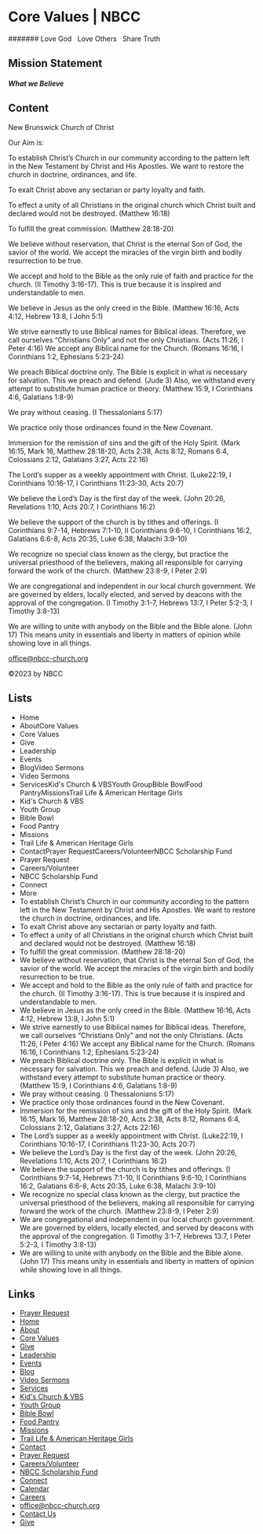 # Core Values | NBCC

####### Love God   Love Others   Share Truth

## Mission Statement

##### What we Believe

## Content

New Brunswick Church of Christ

Our Aim is:

To establish Christ’s Church in our community according to the pattern left in the New Testament by Christ and His Apostles. We want to restore the church in doctrine, ordinances, and life.

To exalt Christ above any sectarian or party loyalty and faith.

To effect a unity of all Christians in the original church which Christ built and declared would not be destroyed. (Matthew 16:18)

To fulfill the great commission. (Matthew 28:18-20)

We believe without reservation, that Christ is the eternal Son of God, the savior of the world. We accept the miracles of the virgin birth and bodily resurrection to be true.

We accept and hold to the Bible as the only rule of faith and practice for the church. (II Timothy 3:16-17). This is true because it is inspired and understandable to men.

We believe in Jesus as the only creed in the Bible. (Matthew 16:16, Acts 4:12, Hebrew 13:8, I John 5:1)

We strive earnestly to use Biblical names for Biblical ideas. Therefore, we call ourselves “Christians Only” and not the only Christians. (Acts 11:26, I Peter 4:16) We accept any Biblical name for the Church. (Romans 16:16, I Corinthians 1:2, Ephesians 5:23-24)

We preach Biblical doctrine only. The Bible is explicit in what is necessary for salvation. This we preach and defend. (Jude 3) Also, we withstand every attempt to substitute human practice or theory. (Matthew 15:9, I Corinthians 4:6, Galatians 1:8-9)

We pray without ceasing. (I Thessalonians 5:17)

We practice only those ordinances found in the New Covenant.

Immersion for the remission of sins and the gift of the Holy Spirit. (Mark 16:15, Mark 16, Matthew 28:18-20, Acts 2:38, Acts 8:12, Romans 6:4, Colossians 2:12, Galatians 3:27, Acts 22:16)

The Lord’s supper as a weekly appointment with Christ. (Luke22:19, I Corinthians 10:16-17, I Corinthians 11:23-30, Acts 20:7)

We believe the Lord’s Day is the first day of the week. (John 20:26, Revelations 1:10, Acts 20:7, I Corinthians 16:2)

We believe the support of the church is by tithes and offerings. (I Corinthians 9:7-14, Hebrews 7:1-10, II Corinthians 9:6-10, I Corinthians 16:2, Galatians 6:6-8, Acts 20:35, Luke 6:38, Malachi 3:9-10)

We recognize no special class known as the clergy, but practice the universal priesthood of the believers, making all responsible for carrying forward the work of the church. (Matthew 23:8-9, I Peter 2:9)

We are congregational and independent in our local church government. We are governed by elders, locally elected, and served by deacons with the approval of the congregation. (I Timothy 3:1-7, Hebrews 13:7, I Peter 5:2-3, I Timothy 3:8-13)

We are willing to unite with anybody on the Bible and the Bible alone. (John 17) This means unity in essentials and liberty in matters of opinion while showing love in all things.

office@nbcc-church.org

©2023 by NBCC

## Lists

- Home
- AboutCore Values
- Core Values
- Give
- Leadership
- Events
- BlogVideo Sermons
- Video Sermons
- ServicesKid's Church & VBSYouth GroupBible BowlFood PantryMissionsTrail Life & American Heritage Girls
- Kid's Church & VBS
- Youth Group
- Bible Bowl
- Food Pantry
- Missions
- Trail Life & American Heritage Girls
- ContactPrayer RequestCareers/VolunteerNBCC Scholarship Fund
- Prayer Request
- Careers/Volunteer
- NBCC Scholarship Fund
- Connect
- More
- To establish Christ’s Church in our community according to the pattern left in the New Testament by Christ and His Apostles. We want to restore the church in doctrine, ordinances, and life.
- To exalt Christ above any sectarian or party loyalty and faith.
- To effect a unity of all Christians in the original church which Christ built and declared would not be destroyed. (Matthew 16:18)
- To fulfill the great commission. (Matthew 28:18-20)
- We believe without reservation, that Christ is the eternal Son of God, the savior of the world. We accept the miracles of the virgin birth and bodily resurrection to be true.
- We accept and hold to the Bible as the only rule of faith and practice for the church. (II Timothy 3:16-17). This is true because it is inspired and understandable to men.
- We believe in Jesus as the only creed in the Bible. (Matthew 16:16, Acts 4:12, Hebrew 13:8, I John 5:1)
- We strive earnestly to use Biblical names for Biblical ideas. Therefore, we call ourselves “Christians Only” and not the only Christians. (Acts 11:26, I Peter 4:16) We accept any Biblical name for the Church. (Romans 16:16, I Corinthians 1:2, Ephesians 5:23-24)
- We preach Biblical doctrine only. The Bible is explicit in what is necessary for salvation. This we preach and defend. (Jude 3) Also, we withstand every attempt to substitute human practice or theory. (Matthew 15:9, I Corinthians 4:6, Galatians 1:8-9)
- We pray without ceasing. (I Thessalonians 5:17)
- We practice only those ordinances found in the New Covenant.
- Immersion for the remission of sins and the gift of the Holy Spirit. (Mark 16:15, Mark 16, Matthew 28:18-20, Acts 2:38, Acts 8:12, Romans 6:4, Colossians 2:12, Galatians 3:27, Acts 22:16)
- The Lord’s supper as a weekly appointment with Christ. (Luke22:19, I Corinthians 10:16-17, I Corinthians 11:23-30, Acts 20:7)
- We believe the Lord’s Day is the first day of the week. (John 20:26, Revelations 1:10, Acts 20:7, I Corinthians 16:2)
- We believe the support of the church is by tithes and offerings. (I Corinthians 9:7-14, Hebrews 7:1-10, II Corinthians 9:6-10, I Corinthians 16:2, Galatians 6:6-8, Acts 20:35, Luke 6:38, Malachi 3:9-10)
- We recognize no special class known as the clergy, but practice the universal priesthood of the believers, making all responsible for carrying forward the work of the church. (Matthew 23:8-9, I Peter 2:9)
- We are congregational and independent in our local church government. We are governed by elders, locally elected, and served by deacons with the approval of the congregation. (I Timothy 3:1-7, Hebrews 13:7, I Peter 5:2-3, I Timothy 3:8-13)
- We are willing to unite with anybody on the Bible and the Bible alone. (John 17) This means unity in essentials and liberty in matters of opinion while showing love in all things.

## Links

- [Prayer Request](../prayer-request/index.html)
- [Home](../index.html)
- [About](../about/index.html)
- [Core Values](./index.html)
- [Give](../give/index.html)
- [Leadership](../leadership/index.html)
- [Events](../events/index.html)
- [Blog](../blog/index.html)
- [Video Sermons](../video-sermons/index.html)
- [Services](../services/index.html)
- [Kid's Church & VBS](../kids-church/index.html)
- [Youth Group](../youth-group/index.html)
- [Bible Bowl](../bible-bowl/index.html)
- [Food Pantry](../food-pantry/index.html)
- [Missions](../missions/index.html)
- [Trail Life & American Heritage Girls](../trail-life-and-american-heritage-girls/index.html)
- [Contact](../contact/index.html)
- [Prayer Request](../prayer-request/index.html)
- [Careers/Volunteer](../careers-volunteer/index.html)
- [NBCC Scholarship Fund](../scholarship/index.html)
- [Connect](../members/index.html)
- [Calendar](../events/index.html)
- [Careers](../careers-volunteer/index.html)
- [office@nbcc-church.org](mailto:office@nbcc-church.org)
- [Contact Us](../contact/index.html)
- [Give](../give/index.html)

